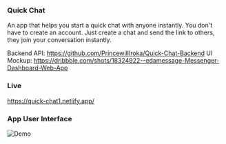 ### Quick Chat
An app that helps you start a quick chat with anyone instantly.
You don't have to create an account. Just create a chat and send the link to others, they join your conversation instantly.

Backend API: https://github.com/PrincewillIroka/Quick-Chat-Backend
UI Mockup: https://dribbble.com/shots/18324922--edamessage-Messenger-Dashboard-Web-App
### Live
https://quick-chat1.netlify.app/
### App User Interface

![Demo](https://i.imgur.com/niadqpZ.gif)

